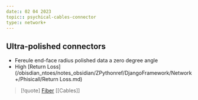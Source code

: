 ```yaml
---
date:: 02 04 2023
topic:: psychical-cables-connector
type:: network+
---
```

## Ultra-polished connectors
- Fereule end-face radius polished data a zero degree angle 
- High [Return Loss](/obisdian_ntoes/notes_obsidian/ZPythonref/DjangoFramework/Network+/Phisicall/Return Loss.md)


>[!quote] [Fiber](/obisdian_ntoes/notes_obsidian/ZPythonref/DjangoFramework/Network+/Phisicall/Fiber.md) [[Cables]]